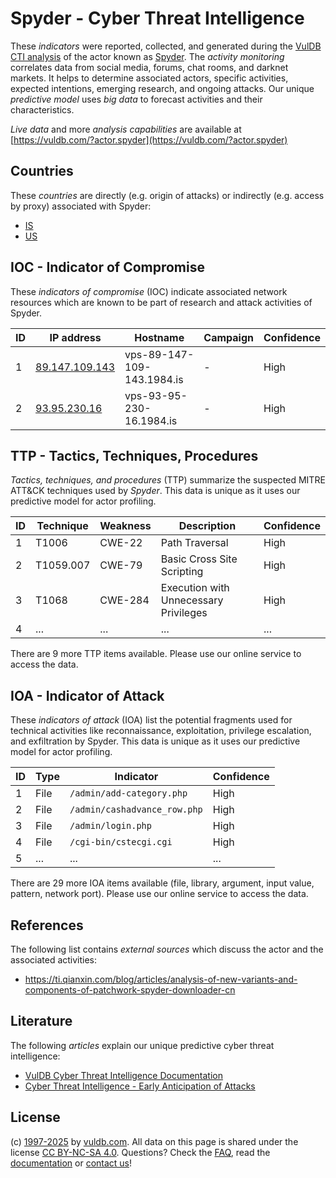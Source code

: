 # Spyder - Cyber Threat Intelligence

These _indicators_ were reported, collected, and generated during the [VulDB CTI analysis](https://vuldb.com/?kb.cti) of the actor known as [Spyder](https://vuldb.com/?actor.spyder). The _activity monitoring_ correlates data from social media, forums, chat rooms, and darknet markets. It helps to determine associated actors, specific activities, expected intentions, emerging research, and ongoing attacks. Our unique _predictive model_ uses _big data_ to forecast activities and their characteristics.

_Live data_ and more _analysis capabilities_ are available at [https://vuldb.com/?actor.spyder](https://vuldb.com/?actor.spyder)

## Countries

These _countries_ are directly (e.g. origin of attacks) or indirectly (e.g. access by proxy) associated with Spyder:

* [IS](https://vuldb.com/?country.is)
* [US](https://vuldb.com/?country.us)

## IOC - Indicator of Compromise

These _indicators of compromise_ (IOC) indicate associated network resources which are known to be part of research and attack activities of Spyder.

ID | IP address | Hostname | Campaign | Confidence
-- | ---------- | -------- | -------- | ----------
1 | [89.147.109.143](https://vuldb.com/?ip.89.147.109.143) | vps-89-147-109-143.1984.is | - | High
2 | [93.95.230.16](https://vuldb.com/?ip.93.95.230.16) | vps-93-95-230-16.1984.is | - | High

## TTP - Tactics, Techniques, Procedures

_Tactics, techniques, and procedures_ (TTP) summarize the suspected MITRE ATT&CK techniques used by _Spyder_. This data is unique as it uses our predictive model for actor profiling.

ID | Technique | Weakness | Description | Confidence
-- | --------- | -------- | ----------- | ----------
1 | T1006 | CWE-22 | Path Traversal | High
2 | T1059.007 | CWE-79 | Basic Cross Site Scripting | High
3 | T1068 | CWE-284 | Execution with Unnecessary Privileges | High
4 | ... | ... | ... | ...

There are 9 more TTP items available. Please use our online service to access the data.

## IOA - Indicator of Attack

These _indicators of attack_ (IOA) list the potential fragments used for technical activities like reconnaissance, exploitation, privilege escalation, and exfiltration by Spyder. This data is unique as it uses our predictive model for actor profiling.

ID | Type | Indicator | Confidence
-- | ---- | --------- | ----------
1 | File | `/admin/add-category.php` | High
2 | File | `/admin/cashadvance_row.php` | High
3 | File | `/admin/login.php` | High
4 | File | `/cgi-bin/cstecgi.cgi` | High
5 | ... | ... | ...

There are 29 more IOA items available (file, library, argument, input value, pattern, network port). Please use our online service to access the data.

## References

The following list contains _external sources_ which discuss the actor and the associated activities:

* https://ti.qianxin.com/blog/articles/analysis-of-new-variants-and-components-of-patchwork-spyder-downloader-cn

## Literature

The following _articles_ explain our unique predictive cyber threat intelligence:

* [VulDB Cyber Threat Intelligence Documentation](https://vuldb.com/?kb.cti)
* [Cyber Threat Intelligence - Early Anticipation of Attacks](https://www.scip.ch/en/?labs.20201022)

## License

(c) [1997-2025](https://vuldb.com/?kb.changelog) by [vuldb.com](https://vuldb.com/?kb.about). All data on this page is shared under the license [CC BY-NC-SA 4.0](https://creativecommons.org/licenses/by-nc-sa/4.0/). Questions? Check the [FAQ](https://vuldb.com/?kb.faq), read the [documentation](https://vuldb.com/?kb) or [contact us](https://vuldb.com/?contact)!
